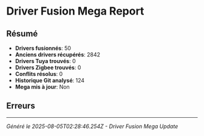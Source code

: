 # Driver Fusion Mega Report

## Résumé
- **Drivers fusionnés**: 50
- **Anciens drivers récupérés**: 2842
- **Drivers Tuya trouvés**: 0
- **Drivers Zigbee trouvés**: 0
- **Conflits résolus**: 0
- **Historique Git analysé**: 124
- **Mega mis à jour**: Non

## Erreurs


---
*Généré le 2025-08-05T02:28:46.254Z - Driver Fusion Mega Update*
